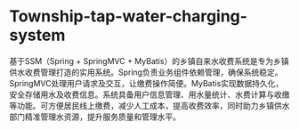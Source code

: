 # Township-tap-water-charging-system
基于SSM（Spring + SpringMVC + MyBatis）的乡镇自来水收费系统是专为乡镇供水收费管理打造的实用系统。Spring负责业务组件依赖管理，确保系统稳定。SpringMVC处理用户请求及交互，让缴费操作简便。MyBatis实现数据持久化，安全存储用水及收费信息。系统具备用户信息管理、用水量统计、水费计算与收缴等功能。可方便居民线上缴费，减少人工成本，提高收费效率，同时助力乡镇供水部门精准管理水资源，提升服务质量和管理水平。
